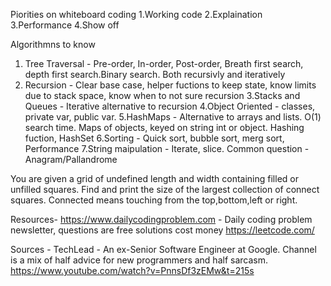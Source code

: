 Piorities on whiteboard coding
1.Working code
2.Explaination
3.Performance
4.Show off

Algorithmns to know
1. Tree Traversal - Pre-order, In-order, Post-order, Breath first search, depth first search.Binary search. Both recursivly and iteratively
2. Recursion - Clear base case, helper fuctions to keep state, know limits due to stack space, know when to not sure recursion
3.Stacks and Queues - Iterative alternative to recursion
4.Object Oriented - classes, private var, public var.
5.HashMaps - Alternative to arrays and lists. O(1) search time. Maps of objects, keyed on string int or object. Hashing fuction, HashSet
6.Sorting - Quick sort, bubble sort, merg sort, Performance
7.String maipulation - Iterate, slice. Common question - Anagram/Pallandrome 




You are given a grid of undefined length and width containing filled or unfilled squares.
Find and print the size of the largest collection of connect squares.
Connected means touching from the top,bottom,left or right.




Resources-
https://www.dailycodingproblem.com - Daily coding problem newsletter, questions are free solutions cost money
https://leetcode.com/


Sources -
TechLead - An ex-Senior Software Engineer at Google. Channel is a mix of half advice for new programmers and half sarcasm.
https://www.youtube.com/watch?v=PnnsDf3zEMw&t=215s
